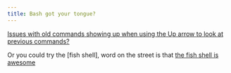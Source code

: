 ```yaml
---
title: Bash got your tongue?
---
```

[Issues with old commands showing up when using the Up arrow to look at previous commands?](https://unix.stackexchange.com/questions/105958/terminal-prompt-not-wrapping-correctly#105974)

Or you could try the [fish shell], word on the street is that [the fish shell is awesome](https://jvns.ca/blog/2017/04/23/the-fish-shell-is-awesome/)
